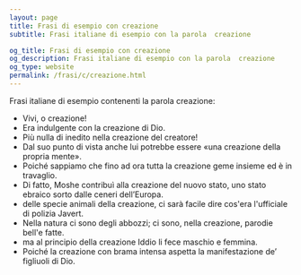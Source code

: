 ```yaml
---
layout: page
title: Frasi di esempio con creazione 
subtitle: Frasi italiane di esempio con la parola  creazione

og_title: Frasi di esempio con creazione 
og_description: Frasi italiane di esempio con la parola  creazione
og_type: website
permalink: /frasi/c/creazione.html
---
```


Frasi italiane di esempio contenenti la parola creazione:


- Vivi, o creazione!
- Era indulgente con la creazione di Dio.
- Più nulla di inedito nella creazione del creatore!
- Dal suo punto di vista anche lui potrebbe essere «una creazione della propria mente».
- Poiché sappiamo che fino ad ora tutta la creazione geme insieme ed è in travaglio.
- Di fatto, Moshe contribuì alla creazione del nuovo stato, uno stato ebraico sorto dalle ceneri dell’Europa.
- delle specie animali della creazione, ci sarà facile dire cos'era l'ufficiale di polizia Javert.
- Nella natura ci sono degli abbozzi; ci sono, nella creazione, parodie bell'e fatte.
- ma al principio della creazione Iddio li fece maschio e femmina.
- Poiché la creazione con brama intensa aspetta la manifestazione de’ figliuoli di Dio.
